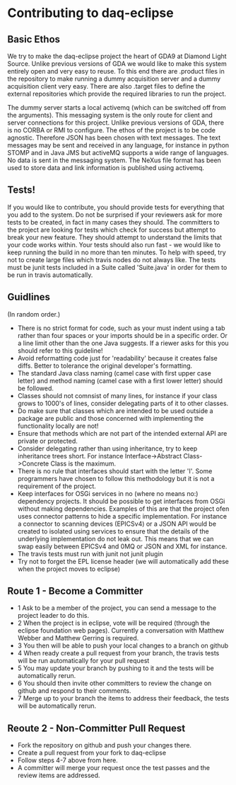 # Contributing to daq-eclipse

## Basic Ethos
We try to make the daq-eclipse project the heart of GDA9 at Diamond Light Source. Unlike previous versions of GDA we would like to make this system entirely open and very easy to reuse. To this end there are .product files in the repository to make running a dummy acquisition server and a dummy acquisition client very easy. There are also .target files to define the external repositories which provide the required libraries to run the project.

The dummy server starts a local activemq (which can be switched off from the arguments). This messaging system is the only route for client and server connections for this project. Unlike previous versions of GDA, there is no CORBA or RMI to configure. The ethos of the project is to be code agnostic. Therefore JSON has been chosen with text messages. The text messages may be sent and received in any language, for instance in python STOMP and in Java JMS but activeMQ supports a wide range of languages. No data is sent in the messaging system. The NeXus file format has been used to store data and link information is published using activemq.

## Tests!
If you would like to contribute, you should provide tests for everything that you add to the system. Do not be surprised if your reviewers ask for more tests to be created, in fact in many cases they should. The committers to the project are looking for tests which check for success but attempt to break your new feature. They should attempt to understand the limits that your code works within. Your tests should also run fast - we would like to keep running the build in no more than ten minutes. To help with speed, try not to create large files which travis nodes do not always like. The tests must be junit tests included in a Suite called 'Suite.java' in order for them to be run in travis automatically.

## Guidlines
(In random order.)

* There is no strict format for code, such as your must indent using a tab rather than four spaces or your imports should be in a specific order. Or a line limit other than the one Java suggests. If a riewer asks for this you should refer to this guideline! 
* Avoid reformatting code just for 'readability' because it creates false diffs. Better to tolerance the original developer's formatting.
* The standard Java class naming (camel case with first upper case letter) and method naming (camel case with a first lower letter) should be followed. 
* Classes should not comnsist of many lines, for instance if your class grows to 1000's of lines, consider delegating parts of it to other classes. 
* Do make sure that classes which are intended to be used outside a package are public and those concerned with implementing the functionality locally are not! 
* Ensure that methods which are not part of the intended external API are private or protected. 
* Consider delegating rather than using inheritance, try to keep inheritance trees short. For instance Interface->Abstract Class->Concrete Class is the maximum.
* There is no rule that interfaces should start with the letter 'I'. Some programmers have chosen to follow this methodology but it is not a requirement of the project.
* Keep interfaces for OSGi services in no (where no means no:) dependency projects. It should be possible to get interfaces from OSGi without making dependencies. Examples of this are that the project ofen uses connector patterns to hide a specific implementation. For instance a connector to scanning devices (EPICSv4) or a JSON API would be created to isolated using services to ensure that the details of the underlying implementation do not leak out. This means that we can swap easily between EPICSv4 and 0MQ or JSON and XML for instance.
* The travis tests must run with junit not junit plugin
* Try not to forget the EPL license header (we will automatically add these when the project moves to eclipse)

## Route 1 - Become a Committer
* 1 Ask to be a member of the project, you can send a message to the project leader to do this.
* 2 When the project is in eclipse, vote will be required (through the eclipse foundation web pages). Currently a conversation with Matthew Webber and Matthew Gerring is required.
* 3 You then will be able to push your local changes to a branch on github
* 4 When ready create a pull request from your branch, the travis tests will be run automatically for your pull request
* 5 You may update your branch by pushing to it and the tests will be automatically rerun.
* 6 You should then invite other committers to review the change on github and respond to their comments.
* 7 Merge up to your branch the items to address their feedback, the tests will be automatically rerun.

## Reoute 2 - Non-Committer Pull Request
* Fork the repository on github and push your changes there.
* Create a pull request from your fork to daq-eclipse
* Follow steps 4-7 above from here.
* A committer will merge your request once the test passes and the review items are addressed.

